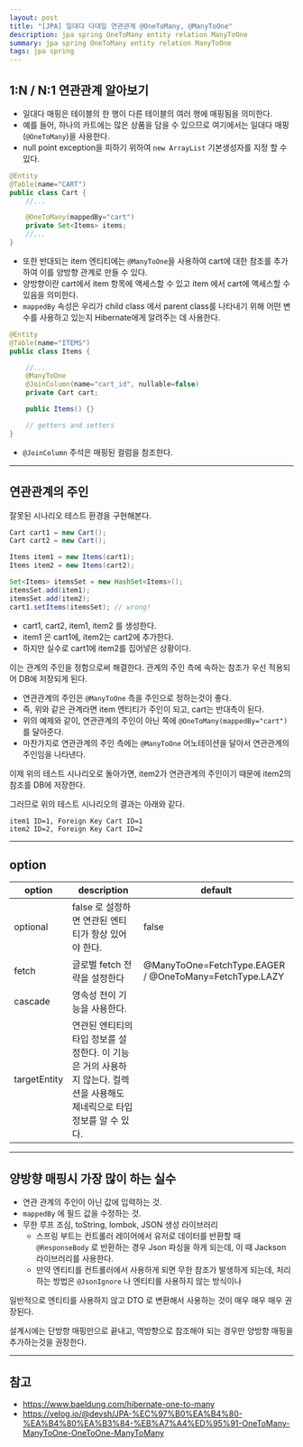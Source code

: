 ```yaml
---
layout: post
title: "[JPA] 일대다 다대일 연관관계 @OneToMany, @ManyToOne"
description: jpa spring OneToMany entity relation ManyToOne
summary: jpa spring OneToMany entity relation ManyToOne
tags: jpa spring
---
```


## 1:N / N:1 연관관계 알아보기

- 일대다 매핑은 테이블의 한 행이 다른 테이블의 여러 행에 매핑됨을 의미한다.
- 예를 들어, 하나의 카트에는 많은 상품을 담을 수 있으므로 여기에서는 일대다 매핑(`@OneToMany`)을 사용한다.
- null point exception을 피하기 위하여 `new ArrayList` 기본생성자를 지정 할 수 있다.

```java
@Entity
@Table(name="CART")
public class Cart {
    //...     

    @OneToMany(mappedBy="cart")
    private Set<Items> items;
    //...
}
```

- 또한 반대되는 item 엔티티에는 `@ManyToOne`을 사용하여 cart에 대한 참조를 추가하여 이를 양방향 관계로 만들 수 있다.
- 양방향이란 cart에서 item 항목에 액세스할 수 있고 item 에서 cart에 액세스할 수 있음을 의미한다.
- `mappedBy` 속성은 우리가 child class 에서 parent class를 나타내기 위해 어떤 변수를 사용하고 있는지 Hibernate에게 알려주는 데 사용한다.

```java
@Entity
@Table(name="ITEMS")
public class Items {

    //...
    @ManyToOne
    @JoinColumn(name="cart_id", nullable=false)
    private Cart cart;

    public Items() {}

    // getters and setters
}
```

- `@JoinColumn` 주석은 매핑된 컬럼을 참조한다.

---

## 연관관계의 주인

잘못된 시나리오 테스트 환경을 구현해본다.

```java
Cart cart1 = new Cart();
Cart cart2 = new Cart();

Items item1 = new Items(cart1);
Items item2 = new Items(cart2); 

Set<Items> itemsSet = new HashSet<Items>();
itemsSet.add(item1);
itemsSet.add(item2); 
cart1.setItems(itemsSet); // wrong!
```

- cart1, cart2, item1, item2 를 생성한다.
- item1 은 cart1에, item2는 cart2에 추가한다.
- 하지만 실수로 cart1에 item2를 집어넣은 상황이다.

이는 관계의 주인을 정함으로써 해결한다. 관계의 주인 측에 속하는 참조가 우선 적용되어 DB에 저장되게 된다.

- 연관관계의 주인은 `@ManyToOne` 측을 주인으로 정하는것이 좋다.
- 즉, 위와 같은 관계라면 item 엔티티가 주인이 되고, cart는 반대측이 된다.
- 위의 예제와 같이, 연관관계의 주인이 아닌 쪽에 `@OneToMany(mappedBy="cart")`를 달아준다.
- 마찬가지로 연관관계의 주인 측에는 `@ManyToOne` 어노테이션을 달아서 연관관계의 주인임을 나타낸다.

이제 위의 테스트 시나리오로 돌아가면, item2가 연관관계의 주인이기 때문에 item2의 참조를 DB에 저장한다.

그러므로 위의 테스트 시나리오의 결과는 아래와 같다.

```
item1 ID=1, Foreign Key Cart ID=1
item2 ID=2, Foreign Key Cart ID=2
```

---

## option

option       | description  | default
|   -        | -          | -
optional     | false 로 설정하면 연관된 엔티티가 항상 있어야 한다. | false
fetch        | 글로벌 fetch 전략을 설정한다 | @ManyToOne=FetchType.EAGER / @OneToMany=FetchType.LAZY
cascade      | 영속성 전이 기능을 사용한다.
targetEntity | 연관된 엔티티의 타입 정보를 설정한다. 이 기능은 거의 사용하지 않는다. 컬렉션을 사용해도 제네릭으로 타입 정보를 알 수 있다.

---

## 양방향 매핑시 가장 많이 하는 실수

- 연관 관계의 주인이 아닌 값에 입력하는 것.
- `mappedBy` 에 필드 값을 수정하는 것.
- 무한 루프 조심, toString, lombok, JSON 생성 라이브러리
  - 스프링 부트는 컨트롤러 레이어에서 유저로 데이터를 반환할 때 `@ResponseBody` 로 반환하는 경우 Json 파싱을 하게 되는데, 이 때 Jackson 라이브러리를 사용한다.
  - 만약 엔티티를 컨트롤러에서 사용하게 되면 무한 참조가 발생하게 되는데, 처리하는 방법은 `@JsonIgnore` 나 엔티티를 사용하지 않는 방식이나


일반적으로 엔티티를 사용하지 않고 DTO 로 변환해서 사용하는 것이 매우 매우 매우 권장된다.

설계시에는 단방향 매핑만으로 끝내고, 역방향으로 참조해야 되는 경우만 양방향 매핑을 추가하는것을 권장한다.

---

## 참고

- https://www.baeldung.com/hibernate-one-to-many
- https://velog.io/@devsh/JPA-%EC%97%B0%EA%B4%80-%EA%B4%80%EA%B3%84-%EB%A7%A4%ED%95%91-OneToMany-ManyToOne-OneToOne-ManyToMany